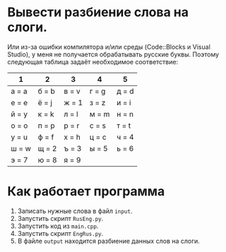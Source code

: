 ﻿Вывести разбиение слова на слоги.
==========================
Или из-за ошибки компилятора и/или среды (Code::Blocks и Visual Studio), у меня не получается обрабатывать русские буквы. Поэтому следующая таблица задаёт необходимое соответствие:

|1|2|3|4|5
|------|----------|----|---|---
| а = a | б = b | в = v | г = g | д = d  
| е = e | ё = j | ж = 1 | з = z | и = i  
| й = y | к = k | л = l | м = m | н = n  
| о = o | п = p | р = r | с = s | т = t  
| у = u | ф = f | х = h | ц = c | ч = 4  
| ш = w | щ = 2 | ъ = 3 | ы = 5 | ь = 6  
| э = 7 | ю = 8 | я = 9  

Как работает программа
=====================
1. Записать нужные слова в файл ```input```.
2. Запустить скрипт ```RusEng.py```.
3. Запустить код из ```main.cpp```.
4. Запустить скрипт ```EngRus.py```.
5. В файле ```output``` находится разбиение данных слов на слоги.